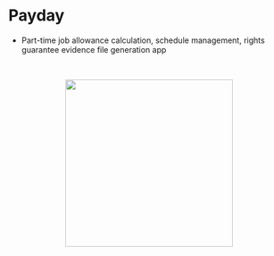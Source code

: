 # Payday
* Part-time job allowance calculation, schedule management, rights guarantee evidence file generation app

<br>

<p align="center">
<img src="https://user-images.githubusercontent.com/73435545/104396424-fee37000-558d-11eb-8030-a7a1a1103037.PNG" width="300px" height="300px"/>
</p>
